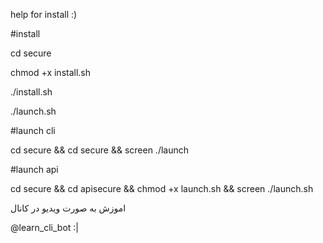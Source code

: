 help for install :)

#install

cd secure

chmod +x install.sh

./install.sh

./launch.sh


#launch cli

cd secure && cd secure && screen ./launch

#launch api

cd secure && cd apisecure && chmod +x launch.sh && screen ./launch.sh

اموزش به صورت ویدیو در کانال

@learn_cli_bot :|
